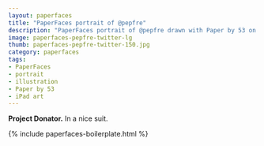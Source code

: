 ```yaml
---
layout: paperfaces
title: "PaperFaces portrait of @pepfre"
description: "PaperFaces portrait of @pepfre drawn with Paper by 53 on an iPad."
image: paperfaces-pepfre-twitter-lg
thumb: paperfaces-pepfre-twitter-150.jpg
category: paperfaces
tags: 
- PaperFaces
- portrait
- illustration
- Paper by 53
- iPad art
---
```


**Project Donator.** In a nice suit.

{% include paperfaces-boilerplate.html %}
